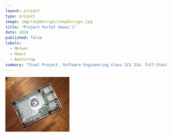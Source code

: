 ```yaml
---
layout: project
type: project
image: img/raspberrypi/raspberrypi.jpg
title: "Project Portal Hawai'i"
date: 2024
published: false
labels:
  - Meteor
  - React
  - Bootstrap
summary: "Final Project. Software Engineering class ICS 314. Full-Stack web application for project collection, proposal, and showcase."
---
```

<img width="200px" class="rounded float-start pe-4" src="../img/raspberrypi/raspberrypi3.jpg">
